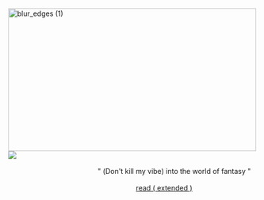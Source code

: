 ㅤㅤㅤㅤㅤㅤㅤㅤ<img width="500" height="289" alt="blur_edges (1)" src="https://github.com/user-attachments/assets/b2641890-2e0c-4b59-95a2-b65fab883135" />
![](https://komarev.com/ghpvc/?hardcoreyuri=blue)

ㅤㅤㅤㅤㅤㅤㅤㅤㅤㅤㅤㅤㅤㅤ" (Don't kill my vibe) into the world of fantasy "

ㅤㅤㅤㅤㅤㅤㅤㅤㅤㅤㅤㅤㅤㅤㅤㅤㅤㅤㅤㅤ[read ( extended )](https://rentry.co/d4)

